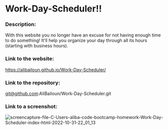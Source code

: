 # Work-Day-Scheduler!!

### Description:
With this website you no longer have an excuse for not having enough time to do something! It'll help you organize your day through all its hours (starting with business hours).

### Link to the website:
https://alibailoun.github.io/Work-Day-Scheduler/

### Link to the repository:
git@github.com:AliBailoun/Work-Day-Scheduler.git

### Link to a screenshot:
![screencapture-file-C-Users-aliba-code-bootcamp-homework-Work-Day-Scheduler-index-html-2022-10-31-22_01_13](https://user-images.githubusercontent.com/113944928/199142580-71e67999-951a-4a95-ac54-9dd17fa7d3f6.png)
